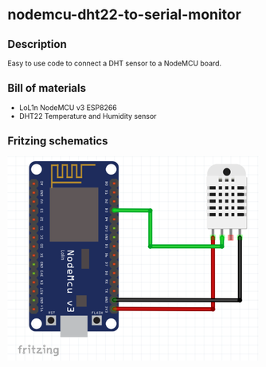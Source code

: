 # nodemcu-dht22-to-serial-monitor

## Description
Easy to use code to connect a DHT sensor to a NodeMCU board.

## Bill of materials
- LoL1n NodeMCU v3 ESP8266
- DHT22 Temperature and Humidity sensor

## Fritzing schematics
![Fritzing Schematics](https://github.com/Spanhaak/nodemcu-dht22-to-serial-monitor/raw/master/Fritzing.png)
